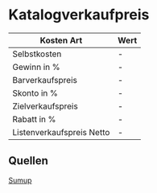 # Katalogverkaufpreis



|Kosten Art|Wert|
|-|-|
|Selbstkosten|-|
|Gewinn in %|-|
|Barverkaufspreis|-|
|Skonto in %|-|
|Zielverkaufspreis|-|
|Rabatt in %|-|
|Listenverkaufspreis Netto|-|


## Quellen

[Sumup](https://www.sumup.com/de-de/rechnungen/alles-ueber-rechnungen/preiskalkulation-berechnung-von-skonto-und-rabatt/)
